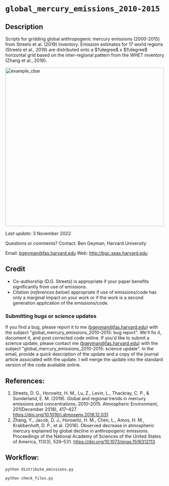# `global_mercury_emissions_2010-2015`

## Description 

Scripts for gridding global anthropogenic mercury emissions (2000-2015) from Streets et al. (2019) inventory. Emission estimates for 17 world regions (Streets et al., 2019) are distributed onto a $1\degree$ x $1\degree$ horizontal grid based on the inter-regional pattern from the WHET inventory (Zhang et al., 2016).

<img width="500" alt="example_cbar" src=https://user-images.githubusercontent.com/56602673/199347607-b4f3bdab-294f-4edd-ac9e-5d776ce52410.png>

*Last update*: 3 November 2022

Questions or comments? Contact:
  Ben Geyman,
  Harvard University
  
  Email: bgeyman@fas.harvard.edu
  Web: http://bgc.seas.harvard.edu

## Credit

 * Co-authorship (D.G. Streets) is appropriate if your paper benefits significantly from use of emissions.
 * Citation (*references below*) appropriate if use of emissions/code has only a marginal impact on your work or if the work is a second generation application of the emissions/code.

### Submitting bugs or science updates

If you find a bug, please report it to me (bgeyman@fas.harvard.edu)
with the subject "global_mercury_emissions_2010-2015: bug report". 
We'll fix it, document it, and post corrected code online.  If you'd 
like to submit a science update, please contact me (bgeyman@fas.harvard.edu) 
with the subject "global_mercury_emissions_2010-2015: science update". 
In the email, provide a quick description of the update and a copy of 
the journal article associated with the update. I will merge the update 
into the standard version of the code available online.

## References:
1. Streets, D. G., Horowitz, H. M., Lu, Z., Levin, L., Thackray, C. P., & Sunderland, E. M. (2019). Global and regional trends in mercury emissions and concentrations, 2010–2015. Atmospheric Environment, 201(December 2018), 417–427. https://doi.org/10.1016/j.atmosenv.2018.12.031
2. Zhang, Y., Jacob, D. J., Horowitz, H. M., Chen, L., Amos, H. M., Krabbenhoft, D. P., et al. (2016). Observed decrease in atmospheric mercury explained by global decline in anthropogenic emissions. Proceedings of the National Academy of Sciences of the United States of America, 113(3), 526–531. https://doi.org/10.1073/pnas.1516312113

## Workflow:

`python distribute_emissions.py`

`python check_files.py`
